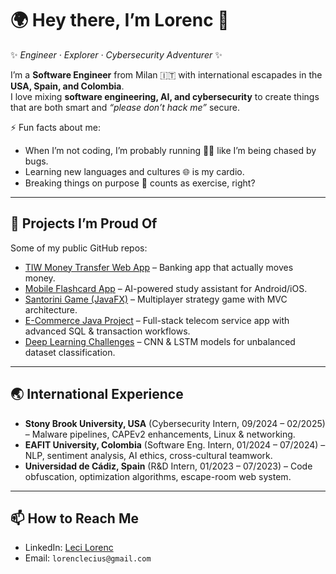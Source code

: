 # 🌍 Hey there, I’m Lorenc 👋  

✨ *Engineer · Explorer · Cybersecurity Adventurer* ✨  

I’m a **Software Engineer** from Milan 🇮🇹 with international escapades in the **USA, Spain, and Colombia**.  
I love mixing **software engineering, AI, and cybersecurity** to create things that are both smart and *“please don’t hack me”* secure.  

⚡ Fun facts about me:  
- When I’m not coding, I’m probably running 🏃‍♂️ like I’m being chased by bugs.  
- Learning new languages and cultures 🌐 is my cardio.  
- Breaking things on purpose 🔐 counts as exercise, right?  

---

## 🚀 Projects I’m Proud Of

Some of my public GitHub repos:

- [TIW Money Transfer Web App](https://github.com/LeciLorenc/TIW-Money-Transfer-Web-App) – Banking app that actually moves money.   
- [Mobile Flashcard App](https://github.com/LeciLorenc/Flashcard) – AI-powered study assistant for Android/iOS.  
- [Santorini Game (JavaFX)](https://github.com/AndreaAlbertoMarchesi98/ing-sw-2019-Marchesi-Muccio-Leci) – Multiplayer strategy game with MVC architecture.  
- [E-Commerce Java Project](https://github.com/LeciLorenc/DB2Project_Leci_Tenenti) – Full-stack telecom service app with advanced SQL & transaction workflows.  
- [Deep Learning Challenges](https://github.com/RizzoMarco/Artificial-Neural-Networks-and-Deep-Learning-Course-Challenges) – CNN & LSTM models for unbalanced dataset classification.  

---

## 🌏 International Experience

- **Stony Brook University, USA** (Cybersecurity Intern, 09/2024 – 02/2025) – Malware pipelines, CAPEv2 enhancements, Linux & networking.  
- **EAFIT University, Colombia** (Software Eng. Intern, 01/2024 – 07/2024) – NLP, sentiment analysis, AI ethics, cross-cultural teamwork.  
- **Universidad de Cádiz, Spain** (R&D Intern, 01/2023 – 07/2023) – Code obfuscation, optimization algorithms, escape-room web system.  

---

## 📫 How to Reach Me

- LinkedIn: [Leci Lorenc](https://www.linkedin.com/in/lecilorenc)  
- Email: `lorenclecius@gmail.com`  

